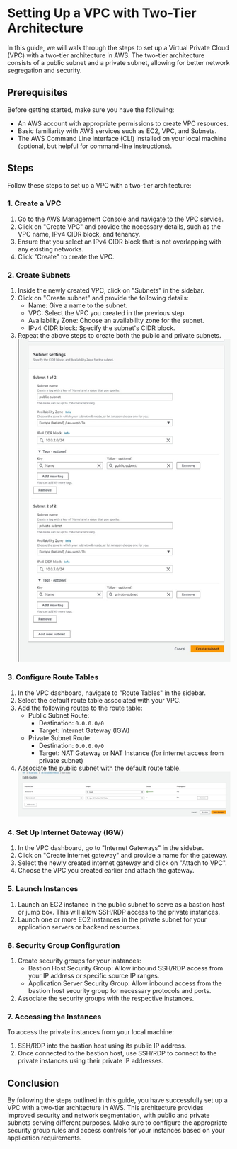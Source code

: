 # Setting Up a VPC with Two-Tier Architecture

In this guide, we will walk through the steps to set up a Virtual Private Cloud (VPC) with a two-tier architecture in AWS. The two-tier architecture consists of a public subnet and a private subnet, allowing for better network segregation and security.

## Prerequisites

Before getting started, make sure you have the following:

- An AWS account with appropriate permissions to create VPC resources.
- Basic familiarity with AWS services such as EC2, VPC, and Subnets.
- The AWS Command Line Interface (CLI) installed on your local machine (optional, but helpful for command-line instructions).

## Steps

Follow these steps to set up a VPC with a two-tier architecture:

### 1. Create a VPC

1. Go to the AWS Management Console and navigate to the VPC service.
2. Click on "Create VPC" and provide the necessary details, such as the VPC name, IPv4 CIDR block, and tenancy.
3. Ensure that you select an IPv4 CIDR block that is not overlapping with any existing networks.
4. Click "Create" to create the VPC.

### 2. Create Subnets

1. Inside the newly created VPC, click on "Subnets" in the sidebar.
2. Click on "Create subnet" and provide the following details:
   - Name: Give a name to the subnet.
   - VPC: Select the VPC you created in the previous step.
   - Availability Zone: Choose an availability zone for the subnet.
   - IPv4 CIDR block: Specify the subnet's CIDR block.
3. Repeat the above steps to create both the public and private subnets.
![subnet screenshot.jpeg](subnet%20screenshot.jpeg)

### 3. Configure Route Tables

1. In the VPC dashboard, navigate to "Route Tables" in the sidebar.
2. Select the default route table associated with your VPC.
3. Add the following routes to the route table:
   - Public Subnet Route:
     - Destination: `0.0.0.0/0`
     - Target: Internet Gateway (IGW)
   - Private Subnet Route:
     - Destination: `0.0.0.0/0`
     - Target: NAT Gateway or NAT Instance (for internet access from private subnet)
4. Associate the public subnet with the default route table.
![routes.jpeg](routes.jpeg)
### 4. Set Up Internet Gateway (IGW)

1. In the VPC dashboard, go to "Internet Gateways" in the sidebar.
2. Click on "Create internet gateway" and provide a name for the gateway.
3. Select the newly created internet gateway and click on "Attach to VPC".
4. Choose the VPC you created earlier and attach the gateway.

### 5. Launch Instances

1. Launch an EC2 instance in the public subnet to serve as a bastion host or jump box. This will allow SSH/RDP access to the private instances.
2. Launch one or more EC2 instances in the private subnet for your application servers or backend resources.

### 6. Security Group Configuration

1. Create security groups for your instances:
   - Bastion Host Security Group: Allow inbound SSH/RDP access from your IP address or specific source IP ranges.
   - Application Server Security Group: Allow inbound access from the bastion host security group for necessary protocols and ports.
2. Associate the security groups with the respective instances.

### 7. Accessing the Instances

To access the private instances from your local machine:

1. SSH/RDP into the bastion host using its public IP address.
2. Once connected to the bastion host, use SSH/RDP to connect to the private instances using their private IP addresses.

## Conclusion

By following the steps outlined in this guide, you have successfully set up a VPC with a two-tier architecture in AWS. This architecture provides improved security and network segmentation, with public and private subnets serving different purposes. Make sure to configure the appropriate security group rules and access controls for your instances based on your application requirements.
